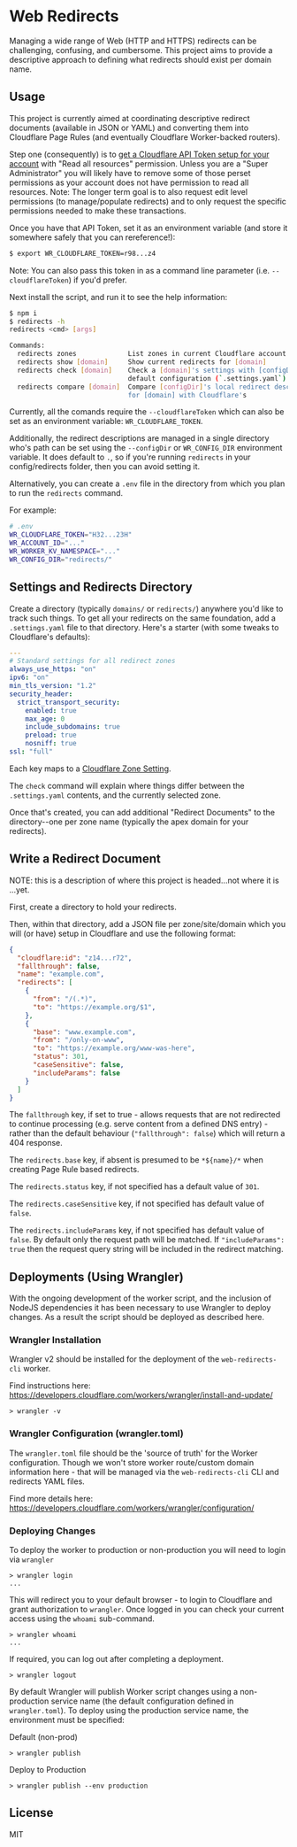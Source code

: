# Web Redirects

Managing a wide range of Web (HTTP and HTTPS) redirects can be challenging,
confusing, and cumbersome. This project aims to provide a descriptive approach
to defining what redirects should exist per domain name.

## Usage

This project is currently aimed at coordinating descriptive redirect documents
(available in JSON or YAML) and converting them into Cloudflare Page Rules
(and eventually Cloudflare Worker-backed routers).

Step one (consequently) is to [get a Cloudflare API Token setup for your
account](https://support.cloudflare.com/hc/en-us/articles/200167836-Managing-API-Tokens-and-Keys#12345680) with "Read all resources" permission. Unless you are a "Super Administrator"
you will likely have to remove some of those perset permissions as your account
does not have permission to read all resources. Note: The longer term goal is
to also request edit level permissions (to manage/populate redirects) and to
only request the specific permissions needed to make these transactions.

Once you have that API Token, set it as an environment variable (and store it
somewhere safely that you can rereference!):

```sh
$ export WR_CLOUDFLARE_TOKEN=r98...z4
```
Note: You can also pass this token in as a command line parameter
(i.e. `--cloudflareToken`) if you'd prefer.


Next install the script, and run it to see the help information:
```sh
$ npm i
$ redirects -h
redirects <cmd> [args]

Commands:
  redirects zones             List zones in current Cloudflare account
  redirects show [domain]     Show current redirects for [domain]
  redirects check [domain]    Check a [domain]'s settings with [configDir]'s
                              default configuration (`.settings.yaml`)
  redirects compare [domain]  Compare [configDir]'s local redirect descriptions
                              for [domain] with Cloudflare's
```

Currently, all the comands require the `--cloudflareToken` which can also be
set as an environment variable: `WR_CLOUDFLARE_TOKEN`.

Additionally, the redirect descriptions are managed in a single directory who's
path can be set using the `--configDir` or `WR_CONFIG_DIR` environment
variable. It does default to `.`, so if you're running `redirects` in your
config/redirects folder, then you can avoid setting it.

Alternatively, you can create a `.env` file in the directory from which you
plan to run the `redirects` command.

For example:
```sh
# .env
WR_CLOUDFLARE_TOKEN="H32...23H"
WR_ACCOUNT_ID="..."
WR_WORKER_KV_NAMESPACE="..."
WR_CONFIG_DIR="redirects/"
```

## Settings and Redirects Directory

Create a directory (typically `domains/` or `redirects/`) anywhere you'd like
to track such things. To get all your redirects on the same foundation, add a
`.settings.yaml` file to that directory. Here's a starter (with some tweaks to
Cloudflare's defaults):
```yaml
---
# Standard settings for all redirect zones
always_use_https: "on"
ipv6: "on"
min_tls_version: "1.2"
security_header:
  strict_transport_security:
    enabled: true
    max_age: 0
    include_subdomains: true
    preload: true
    nosniff: true
ssl: "full"
```

Each key maps to a [Cloudflare Zone
Setting](https://api.cloudflare.com/#zone-settings-properties).

The `check` command will explain where things differ between the
`.settings.yaml` contents, and the currently selected zone.

Once that's created, you can add additional "Redirect Documents" to the
directory--one per zone name (typically the apex domain for your redirects).

## Write a Redirect Document

NOTE: this is a description of where this project is headed...not where it is
...yet.

First, create a directory to hold your redirects.

Then, within that directory, add a JSON file per zone/site/domain which you
will (or have) setup in Cloudflare and use the following format:

```json
{
  "cloudflare:id": "z14...r72",
  "fallthrough": false,
  "name": "example.com",
  "redirects": [
    {
      "from": "/(.*)",
      "to": "https://example.org/$1",
    },
    {
      "base": "www.example.com",
      "from": "/only-on-www",
      "to": "https://example.org/www-was-here",
      "status": 301,
      "caseSensitive": false,
      "includeParams": false
    }
  ]
}
```

The `fallthrough` key, if set to true - allows requests that are not redirected 
to continue processing (e.g. serve content from a defined DNS entry) - rather
than the default behaviour (`"fallthrough": false`) which will return a 404 response.

The `redirects.base` key, if absent is presumed to be `*${name}/*` when
creating Page Rule based redirects.

The `redirects.status` key, if not specified has a default value of `301`.

The `redirects.caseSensitive` key, if not specified has default value of `false`.

The `redirects.includeParams` key, if not specified has default value of `false`.
By default only the request path will be matched. If `"includeParams": true` then
the request query string will be included in the redirect matching.

## Deployments (Using Wrangler)

With the ongoing development of the worker script, and the inclusion of NodeJS dependencies
it has been necessary to use Wrangler to deploy changes. As a result the script should be deployed
as described here.

### Wrangler Installation

Wrangler v2 should be installed for the deployment of the `web-redirects-cli` worker. 

Find instructions here: https://developers.cloudflare.com/workers/wrangler/install-and-update/

```
> wrangler -v
```

### Wrangler Configuration (wrangler.toml)

The `wrangler.toml` file should be the 'source of truth' for the Worker configuration.
Though we won't store worker route/custom domain information here - that will be managed 
via the `web-redirects-cli` CLI and redirects YAML files.

Find more details here: https://developers.cloudflare.com/workers/wrangler/configuration/

### Deploying Changes

To deploy the worker to production or non-production you will need to login via `wrangler`

```
> wrangler login 
...
```

This will redirect you to your default browser - to login to Cloudflare and grant authorization to `wrangler`.
Once logged in you can check your current access using the `whoami` sub-command.

```
> wrangler whoami
...
```

If required, you can log out after completing a deployment.

```
> wrangler logout
```

By default Wrangler will publish Worker script changes using a non-production service name
(the default configuration defined in `wrangler.toml`). To deploy using the production service name, the environment
must be specified:

Default (non-prod)
```
> wrangler publish
```

Deploy to Production
```
> wrangler publish --env production
```

## License

MIT
